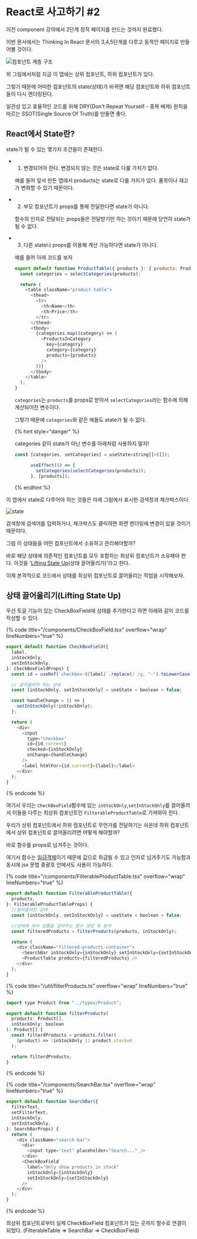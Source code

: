 # React로 사고하기 #2

이전 component 강의에서 2단계 정적 페이지를 만드는 것까지 완료했다.

이번 문서에서는 Thinking In React 문서의 3,4,5단게를 다루고 동적인 페이지로 만들어볼 것이다.

![컴포넌트 계층 구조](/images/final-component-separation.jpg)

위 그림에서처럼 지금 이 앱에는 상위 컴포넌트, 하위 컴포넌트가 있다.

그렇기 때문에 어떠한 컴포넌트의 state(상태)가 바뀌면 해당 컴포넌트와 하위 컴포넌트들이 다시 렌더링된다.

일관성 있고 효율적인 코드를 위해 DRY(Don't Repeat Yourself - 중복 배제) 원칙을 따르는 SSOT(Single Source Of Truth)를 만들면 좋다.

## React에서 State란?

state가 될 수 있는 몇가지 조건들이 존재한다.

- 1. 변경되어야 한다. 변경되지 않는 것은 state로 다룰 가치가 없다.

  예를 들어 앞서 만든 앱에서 products는 state로 다룰 가치가 있다.
  품목이나 재고가 변화할 수 있기 때문이다.

- 2. 부모 컴포넌트가 props를 통해 전달한다면 state가 아니다.

  함수의 인자로 전달되는 props들은 전달받기만 하는 것이기 때문에 당연히 state가 될 수 없다.

- 3. 다른 state나 props를 이용해 계산 가능하다면 state가 아니다.

  예를 들어 아래 코드를 보자

  ```javascript
  export default function ProductTable({ products }: { products: Product[] }) {
    const categories = selectCategories(products);

    return (
      <table className="product-table">
        <thead>
          <tr>
            <th>Name</th>
            <th>Price</th>
          </tr>
        </thead>
        <tbody>
          {categories.map((category) => (
            <ProductsInCategory
              key={category}
              category={category}
              products={products}
            />
          ))}
        </tbody>
      </table>
    );
  }
  ```

  `categories`는 `products`를 props로 받아서 `selectCategories`라는 함수에 의해 계산되어진 변수이다.

  그렇기 때문에 `categories`와 같은 애들도 state가 될 수 없다.

  {% hint style="danger" %}

  categories 같이 state가 아닌 변수를 아래처럼 사용하지 말자!

  ```javascript
  const [categories, setCategories] = useState<string[]>([]);

        useEffect(() => {
          setCategories(selectCategories(products));
        }, [products]);
  ```

  {% endhint %}

이 앱에서 state로 다루어야 하는 것들은 아래 그림에서 표시한 검색창과 체크박스이다.

![state](/images/state.jpg)

검색창에 검색어를 입력하거나, 체크박스도 클릭하면 화면 렌더링에 변경이 있을 것이기 때문이다.

그럼 이 상태들을 어떤 컴포넌트에서 소유하고 관리해야할까?

바로 해당 상태에 의존적인 컴포넌트를 모두 포함하는 최상위 컴포넌트가 소유해야 한다. 이것을 '[Lifting State Up](https://ko.reactjs.org/docs/lifting-state-up.html)(상태 끌어올리기)'라고 한다.

이제 본격적으로 코드에서 상태를 최상위 컴포넌트로 끌어올리는 작업을 시작해보자.

## 상태 끌어올리기(Lifting State Up)

우선 토글 기능이 있는 CheckBoxField에 상태를 추가한다고 하면 아래와 같이 코드를 작성할 수 있다.

{% code title="/components/CheckBoxField.tsx" overflow="wrap" lineNumbers="true" %}

```javascript
export default function CheckBoxField({
  label,
  inStockOnly,
  setInStockOnly,
}: CheckBoxFieldProps) {
  const id = useRef(`checkbox-${label}`.replace(/ /g, "-").toLowerCase());

  // 끌어올려야 하는 상태
  const [inStockOnly, setInStockOnly] = useState < boolean > false;

  const handleChange = () => {
    setInStockOnly(!inStockOnly);
  };

  return (
    <div>
      <input
        type="checkbox"
        id={id.current}
        checked={inStockOnly}
        onChange={handleChange}
      />
      <label htmlFor={id.current}>{label}</label>
    </div>
  );
}
```

{% endcode %}

여기서 우리는 `CheckBoxField`함수에 있는 `inStockOnly`,`setInStockOnly`를 끌어올려서 이들을 다루는 최상위 컴포넌트인 `FilterableProductTable`로 가져와야 한다.

우리가 상위 컴포넌트에서 하위 컴포넌트로 무언가를 전달하기는 쉬운데 하위 컴포넌트에서 상위 컴포넌트로 끌어올리려면 어떻게 해야할까?

바로 함수를 props로 넘겨주는 것이다.

여기서 함수는 [일급객체](https://himyne.github.io/deepdive/deepdive-18/)이기 때문에 값으로 취급될 수 있고 인자로 넘겨주기도 가능함과 동시에 jsx 문법 중괄호 안에서도 사용이 가능하다.

{% code title="/components/FilterableProductTable.tsx" overflow="wrap" lineNumbers="true" %}

```javascript
export default function FilterableProductTable({
  products,
}: FilterableProductTableProps) {
  //끌어올려진 상태
  const [inStockOnly, setInStockOnly] = useState < boolean > false;

  //상태에 따라 상품을 걸러주는 함수 생성 후 분리
  const filteredProducts = filterProducts(products, inStockOnly);

  return (
    <div className="filtered-products-container">
      <SearchBar inStockOnly={inStockOnly} setInStockOnly={setInStockOnly} />
      <ProductTable products={filteredProducts} />
    </div>
  );
}
```

{% code title="/util/filterProducts.ts" overflow="wrap" lineNumbers="true" %}

```javascript
import type Product from "../types/Product";

export default function filterProducts(
  products: Product[],
  inStockOnly: boolean
): Product[] {
  const filterdProducts = products.filter(
    (product) => !inStockOnly || product.stocked
  );

  return filterdProducts;
}
```

{% endcode %}

{% code title="/components/SearchBar.tsx" overflow="wrap" lineNumbers="true" %}

```javascript
export default function SearchBar({
  filterText,
  setFilterText,
  inStockOnly,
  setInStockOnly,
}: SearchBarProps) {
  return (
    <div className="search-bar">
      <div>
        <input type="text" placeholder="Search..." />
      </div>
      <CheckBoxField
        label="Only show products in stock"
        inStockOnly={inStockOnly}
        setInStockOnly={setInStockOnly}
      />
    </div>
  );
}
```

{% endcode %}

최상위 컴포넌트로부터 실제 CheckBoxField 컴포넌트가 있는 곳까지 함수로 연결이 되었다. (FilterableTable => SearchBar => CheckBoxField)
